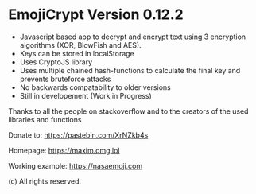 # EmojiCrypt Version 0.12.2
- Javascript based app to decrypt and encrypt text using 3 encryption algorithms (XOR, BlowFish and AES).
- Keys can be stored in localStorage
- Uses CryptoJS library
- Uses multiple chained hash-functions to calculate the final key and prevents bruteforce attacks
- No backwards compatability to older versions
- Still in developement (Work in Progress)

Thanks to all the people on stackoverflow and to the creators of the used libraries and functions

Donate to: https://pastebin.com/XrNZkb4s

Homepage: https://maxim.omg.lol

Working example: https://nasaemoji.com

(c) All rights reserved.
